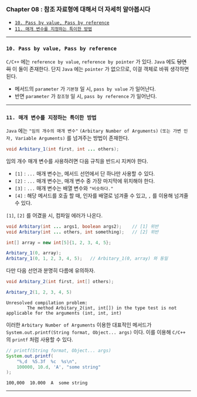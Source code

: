 
### Chapter 08 : 참조 자료형에 대해서 더 자세히 알아봅시다

- [`10. Pass by value, Pass by reference`](#10-pass-by-value-pass-by-reference)
- [`11. 매개 변수를 지정하는 특이한 방법`](#11-매개-변수를-지정하는-특이한-방법)

---

### `10. Pass by value, Pass by reference`

`C/C++` 에는 `reference by value`, `reference by pointer` 가 있다. `Java` 에도 ~~당연히~~ 이 둘이 존재한다. 단지 `Java` 에는 `pointer` 가 없으므로, 이걸 객체로 바꿔 생각하면 된다.

- 메서드의 `parameter` 가 `기본형` 일 시, `pass by value` 가 일어난다.
- 반면 `parameter` 가 `참조형` 일 시, `pass by reference` 가 일어난다.

---

### `11. 매개 변수를 지정하는 특이한 방법`

`Java` 에는 `"임의 개수의 매개 변수"` `(Arbitary Number of Arguments)` `(또는 가변 인자, Variable Arguments)` 를 넘겨주는 방법이 존재한다.

```java
void Arbitary_1(int first, int ... others);
```

임의 개수 매개 변수를 사용하려면 다음 규칙을 반드시 지켜야 한다.
- `[1]` : `...` 매개 변수는, 메서드 선언에서 단 하나만 사용할 수 있다.
- `[2]` : `...` 매개 변수는, 매개 변수 중 가장 마지막에 위치해야 한다.
- `[3]` : `...` 매개 변수는 배열 변수와 `"비슷하다."`
- `[4]` : 해당 메서드를 호출 할 때, 인자를 배열로 넘겨줄 수 있고, `,` 를 이용해 넘겨줄 수 있다.

`[1]`, `[2]` 를 어겼을 시, 컴파일 에러가 나온다.

```java
void Arbitary(int ... args1, boolean args2);    // [1] 위반
void Arbitary(int ... others, int something);   // [2] 위반
```
```java
int[] array = new int[5]{1, 2, 3, 4, 5};

Arbitary_1(0, array);
Arbitary_1(0, 1, 2, 3, 4, 5);   // Arbitary_1(0, array) 와 동일
```

다만 다음 선언과 분명히 다름에 유의하자.
```java
void Arbitary_2(int first, int[] others);

Arbitary_2(1, 2, 3, 4, 5)
```
```
Unresolved compilation problem: 
        The method Arbitary_2(int, int[]) in the type test is not applicable for the arguments (int, int, int)
```

이러한 `Arbitary Number of Arguments` 이용한 대표적인 메서드가 `System.out.printf(String format, Object... args)` 이다.
이를 이용해 `C/C++` 의 `printf` 처럼 사용할 수 있다.

```java
// printf(String format, Object... args)
System.out.printf(
    "%,d  %5.3f  %c  %s\n",
    100000, 10.d, 'A', "some string"
);
```
```
100,000  10.000  A  some string
```

---
